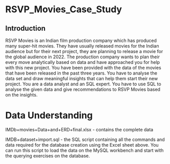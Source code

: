 # RSVP_Movies_Case_Study

## Introduction

RSVP Movies is an Indian film production company which has produced many super-hit movies. 
They have usually released movies for the Indian audience but for their next project, they are planning to release a movie for the global audience in 2022.
The production company wants to plan their every move analytically based on data and have approached you for help with this new project. 
You have been provided with the data of the movies that have been released in the past three years. 
You have to analyse the data set and draw meaningful insights that can help them start their new project. 
You are a data analyst and an SQL expert. You have to use SQL to analyse the given data and give recommendations to RSVP Movies based on the insights. 

# Data Understanding

IMDb+movies+Data+and+ERD+final.xlsx - contains the complete data

IMDB+dataset+import.sql - the SQL script containing all the commands and data required for the database creation using the Excel sheet above. You can run this script to load the data on the MySQL workbench and start with the querying exercises on the database.
